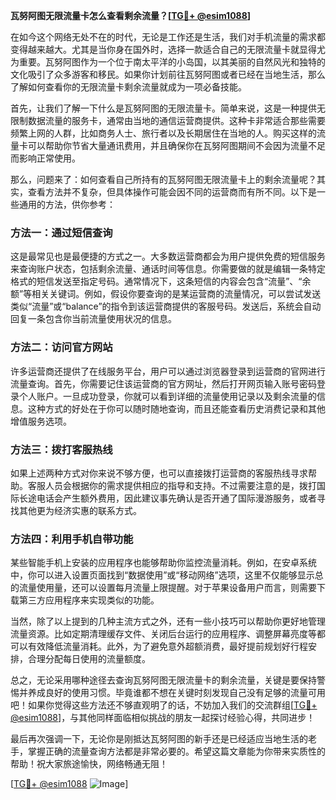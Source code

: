 **瓦努阿图无限流量卡怎么查看剩余流量？[[TG💪+ @esim1088](https://t.me/s/esim1088)]**

在如今这个网络无处不在的时代，无论是工作还是生活，我们对手机流量的需求都变得越来越大。尤其是当你身在国外时，选择一款适合自己的无限流量卡就显得尤为重要。瓦努阿图作为一个位于南太平洋的小岛国，以其美丽的自然风光和独特的文化吸引了众多游客和移民。如果你计划前往瓦努阿图或者已经在当地生活，那么了解如何查看你的无限流量卡剩余流量就成为一项必备技能。

首先，让我们了解一下什么是瓦努阿图的无限流量卡。简单来说，这是一种提供无限制数据流量的服务卡，通常由当地的通信运营商提供。这种卡非常适合那些需要频繁上网的人群，比如商务人士、旅行者以及长期居住在当地的人。购买这样的流量卡可以帮助你节省大量通讯费用，并且确保你在瓦努阿图期间不会因为流量不足而影响正常使用。

那么，问题来了：如何查看自己所持有的瓦努阿图无限流量卡上的剩余流量呢？其实，查看方法并不复杂，但具体操作可能会因不同的运营商而有所不同。以下是一些通用的方法，供你参考：

### 方法一：通过短信查询

这是最常见也是最便捷的方式之一。大多数运营商都会为用户提供免费的短信服务来查询账户状态，包括剩余流量、通话时间等信息。你需要做的就是编辑一条特定格式的短信发送至指定号码。通常情况下，这条短信的内容会包含“流量”、“余额”等相关关键词。例如，假设你要查询的是某运营商的流量情况，可以尝试发送类似“流量”或“balance”的指令到该运营商提供的客服号码。发送后，系统会自动回复一条包含你当前流量使用状况的信息。

### 方法二：访问官方网站

许多运营商还提供了在线服务平台，用户可以通过浏览器登录到运营商的官网进行流量查询。首先，你需要记住该运营商的官方网址，然后打开网页输入账号密码登录个人账户。一旦成功登录，你就可以看到详细的流量使用记录以及剩余流量的信息。这种方式的好处在于你可以随时随地查询，而且还能查看历史消费记录和其他增值服务选项。

### 方法三：拨打客服热线

如果上述两种方式对你来说不够方便，也可以直接拨打运营商的客服热线寻求帮助。客服人员会根据你的需求提供相应的指导和支持。不过需要注意的是，拨打国际长途电话会产生额外费用，因此建议事先确认是否开通了国际漫游服务，或者寻找其他更为经济实惠的联系方式。

### 方法四：利用手机自带功能

某些智能手机上安装的应用程序也能够帮助你监控流量消耗。例如，在安卓系统中，你可以进入设置页面找到“数据使用”或“移动网络”选项，这里不仅能够显示总的流量使用量，还可以设置每月流量上限提醒。对于苹果设备用户而言，则需要下载第三方应用程序来实现类似的功能。

当然，除了以上提到的几种主流方式之外，还有一些小技巧可以帮助你更好地管理流量资源。比如定期清理缓存文件、关闭后台运行的应用程序、调整屏幕亮度等都可以有效降低流量消耗。此外，为了避免意外超额消费，最好提前规划好行程安排，合理分配每日使用的流量额度。

总之，无论采用哪种途径去查询瓦努阿图无限流量卡的剩余流量，关键是要保持警惕并养成良好的使用习惯。毕竟谁都不想在关键时刻发现自己没有足够的流量可用吧！如果你觉得这些方法还不够直观明了的话，不妨加入我们的交流群组[[TG💪+ @esim1088](https://t.me/s/esim1088)]，与其他同样面临相似挑战的朋友一起探讨经验心得，共同进步！

最后再次强调一下，无论你是刚抵达瓦努阿图的新手还是已经适应当地生活的老手，掌握正确的流量查询方法都是非常必要的。希望这篇文章能为你带来实质性的帮助！祝大家旅途愉快，网络畅通无阻！

[[TG💪+ @esim1088](https://t.me/s/esim1088) ![Image](https://i.postimg.cc/4NQfJmqS/Snipaste-2025-05-13-00-14-12.png)]